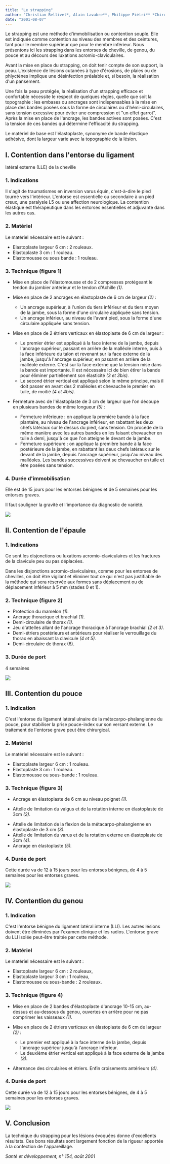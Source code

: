 ```yaml
---
title: "Le strapping"
author: "Christian Bellivet*, Alain Lavabre**, Philippe Piétri** *Chirurgien orthopédiste, Hôpital Avicenne, Bobigny, France. **Plâtrier, Hôpital Avicenne, Bobigny, France."
date: "2001-08-07"
---
```


<div class="teaser"><p>Le strapping est une méthode d'immobilisation ou contention souple. Elle est indiquée comme contention au niveau des membres et des ceintures, tant pour le membre supérieur que pour le membre inférieur. Nous présentons ici les strapping dans les entorses de cheville, de genou, du pouce et au décours des luxations acromio-claviculaires.</p></div>

Avant la mise en place du strapping, on doit tenir compte de son support, la peau. L'existence de lésions cutanées à type d'érosions, de plaies ou de phlyctènes implique une désinfection préalable et, si besoin, la réalisation d'un pansement.

Une fois la peau protégée, la réalisation d'un strapping efficace et confortable nécessite le respect de quelques règles, quelle que soit la topographie : les embases ou ancrages sont indispensables à la mise en place des bandes posées sous la forme de circulaires ou d'hémi-circulaires, sans tension excessive pour éviter une compression et "un effet garrot". Après la mise en place de l'ancrage, les bandes actives sont posées. C'est la tension de ces bandes qui détermine l'efficacité du strapping.

Le matériel de base est l'élastoplaste, synonyme de bande élastique adhésive, dont la largeur varie avec la topographie de la lésion.

## I. Contention dans l'entorse du ligament

latéral externe (LLE) de la cheville

### 1. Indications

Il s'agit de traumatismes en inversion varus équin, c'est-à-dire le pied tourné vers l'intérieur. L'entorse est essentielle ou secondaire à un pied creux, une paralysie L5 ou une affection neurologique. La contention élastique est thérapeutique dans les entorses essentielles et adjuvante dans les autres cas.

### 2. Matériel

Le matériel nécessaire est le suivant :

- Elastoplaste largeur 6 cm : 2 rouleaux.
- Elastoplaste 3 cm : 1 rouleau.
- Elastomousse ou sous bande : 1 rouleau.

### 3. Technique (figure 1)

- Mise en place de l'élastomousse et de 2 compresses protégeant le tendon du jambier antérieur et le tendon d'Achille *(1).*

- Mise en place de 2 ancrages en élastoplaste de 6 cm de largeur *(2)* *:*

  - Un ancrage supérieur, à l'union du tiers inférieur et du tiers moyen de la jambe, sous la forme d'une circulaire appliquée sans tension.
  - Un ancrage inférieur, au niveau de l'avant pied, sous la forme d'une circulaire appliquée sans tension.

- Mise en place de 2 étriers verticaux en élastoplaste de 6 cm de largeur :

  - Le premier étrier est appliqué à la face interne de la jambe, depuis l'ancrage supérieur, passant en arrière de la malléole interne, puis à la face inférieure du talon et revenant sur la face externe de la jambe, jusqu'à l'ancrage supérieur, en passant en arrière de la malléole externe. C'est sur la face externe que la tension mise dans la bande est importante. Il est nécessaire ici de bien étirer la bande pour éliminer partiellement son élasticité *(3 et 3bis).*
  - Le second étrier vertical est appliqué selon le même principe, mais il doit passer en avant des 2 malléoles et chevauche le premier en tuile, de moitié *(4 et 4bis).*

- Fermeture avec de l'élastoplaste de 3 cm de largeur que l'on découpe en plusieurs bandes de même longueur *(5)* *:*

  - Fermeture inférieure : on applique la première bande à la face plantaire, au niveau de l'ancrage inférieur, en rabattant les deux chefs latéraux sur le dessus du pied, sans tension. On procède de la même manière avec les autres bandes en les faisant chevaucher en tuile à demi, jusqu'à ce que l'on atteigne le devant de la jambe.
  - Fermeture supérieure : on applique la première bande à la face postérieure de la jambe, en rabattant les deux chefs latéraux sur le devant de la jambe, depuis l'ancrage supérieur, jusqu'au niveau des malléoles. Les bandes successives doivent se chevaucher en tuile et être posées sans tension.

### 4. Durée d'immobilisation

Elle est de 15 jours pour les entorses bénignes et de 5 semaines pour les entorses graves.

Il faut souligner la gravité et l'importance du diagnostic de variété.

![](i935-1.jpg)

## II. Contention de l'épaule

### 1. Indications

Ce sont les disjonctions ou luxations acromio-claviculaires et les fractures de la clavicule peu ou pas déplacées.

Dans les disjonctions acromio-claviculaires, comme pour les entorses de chevilles, on doit être vigilant et éliminer tout ce qui n'est pas justifiable de la méthode qui sera réservée aux formes sans déplacement ou de déplacement inférieur à 5 mm (stades 0 et 1).

### 2. Technique (figure 2)

- Protection du mamelon *(1).*
- Ancrage thoracique et brachial *(1).*
- Demi-circulaire de thorax *(1).*
- Jeu d'attelles allant de l'ancrage thoracique à l'ancrage brachial *(2 et 3).*
- Demi-étriers postérieurs et antérieurs pour réaliser le verrouillage du thorax en abaissant la clavicule *(4 et 5).*
- Demi-circulaire de thorax (6).

### 3. Durée de port

4 semaines

![](i935-2.jpg)

## III. Contention du pouce

### 1. Indication

C'est l'entorse du ligament latéral ulnaire de la métacarpo-phalangienne du pouce, pour stabiliser la prise pouce-index sur son versant externe. Le traitement de l'entorse grave peut être chirurgical.

### 2. Matériel

Le matériel nécessaire est le suivant :

- Elastoplaste largeur 6 cm : 1 rouleau.
- Elastoplaste 3 cm : 1 rouleau.
- Elastomousse ou sous-bande : 1 rouleau.

### 3. Technique (figure 3)

- Ancrage en élastoplaste de 6 cm au niveau poignet *(1).*

<!-- -->

- Attelle de limitation du valgus et de la rotation interne en élastoplaste de 3cm *(2).*

<!-- -->

- Attelle de limitation de la flexion de la métacarpo-phalangienne en élastoplaste de 3 cm *(3).*
- Attelle de limitation du varus et de la rotation externe en élastoplaste de 3cm *(4).*
- Ancrage en élastoplaste *(5).*

### 4. Durée de port

Cette durée va de 12 à 15 jours pour les entorses bénignes, de 4 à 5 semaines pour les entorses graves.

![](i935-3.jpg)

## IV. Contention du genou

### 1. Indication

C'est l'entorse bénigne du ligament latéral interne (LLI). Les autres lésions doivent être éliminées par l'examen clinique et les radios. L'entorse grave du LLI isolée peut-être traitée par cette méthode.

### 2. Matériel

Le matériel nécessaire est le suivant :

- Elastoplaste largeur 6 cm : 2 rouleaux,
- Elastoplaste largeur 3 cm : 1 rouleau,
- Elastomousse ou sous-bande : 2 rouleaux.

### 3. Technique (figure 4)

- Mise en place de 2 bandes d'élastoplaste d'ancrage 10-15 cm, au-dessus et au-dessous du genou, ouvertes en arrière pour ne pas comprimer les vaisseaux *(1).*

- Mise en place de 2 étriers verticaux en élastoplaste de 6 cm de largeur *(2)* *:*

  - Le premier est appliqué à la face interne de la jambe, depuis l'ancrage supérieur jusqu'à l'ancrage inférieur.
  - Le deuxième étrier vertical est appliqué à la face externe de la jambe *(3).*

- Alternance des circulaires et étriers. Enfin croisements antérieurs *(4).*

### 4. Durée de port

Cette durée va de 12 à 15 jours pour les entorses bénignes, de 4 à 5 semaines pour les entorses graves.

![](i935-4.jpg)

## V. Conclusion

La technique du strapping pour les lésions évoquées donne d'excellents résultats. Ces bons résultats sont largement fonction de la rigueur apportée à la confection de l'appareillage.

*Santé et développement, n° 154, août 2001*
